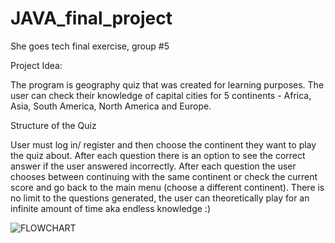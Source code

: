 # JAVA_final_project
She goes tech final exercise, group #5

Project Idea:

The program is geography quiz that was created for learning purposes. The user can check their knowledge of capital cities for 5 continents - Africa, Asia, South America, North America and Europe.

Structure of the Quiz

User must log in/ register and then choose the continent they want to play the quiz about. After each question there is an option to see the correct answer if the user answered incorrectly. After each question the user chooses between continuing with the same continent or check the current score and go back to the main menu (choose a different continent). There is no limit to the questions generated, the user can theoretically play for an infinite amount of time aka endless knowledge :)



![FLOWCHART](https://user-images.githubusercontent.com/122638260/215554855-b7236a7e-0c06-4dad-81f4-0e5c40703482.jpg)
